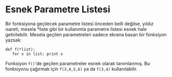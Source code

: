 # Esnek Parametre Listesi

Bir fonksiyona geçilecek parametre listesi önceden belli değilse,
yıldız ısareti, mesela *liste gibi bir kullanımla parametre listesi
esnek hale getirilebilir. Mesela geçilen parametreleri sadece ekrana
basan bir fonksiyon yazsak:

```
def f(*list):
   for x in list: print x
```

Fonksiyon `f()`'de geçilen parametreler esnek olarak tanımlanmış. Bu
fonksiyonu çağırmak için `f(3,4,5,6)` ya da `f(3,4)` kullanılabilir.

